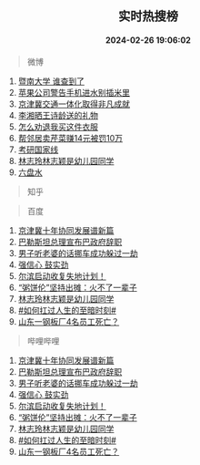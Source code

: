 <div align="center"><h2>实时热搜榜</h2><h4>2024-02-26 19:06:02</h4></div>

> 微博  

1. [暨南大学 谁查到了](https://s.weibo.com/weibo?q=%E6%9A%A8%E5%8D%97%E5%A4%A7%E5%AD%A6%20%E8%B0%81%E6%9F%A5%E5%88%B0%E4%BA%86&t=31&band_rank=1&Refer=top)<br />
2. [苹果公司警告手机进水别插米里](https://s.weibo.com/weibo?q=%23%E8%8B%B9%E6%9E%9C%E5%85%AC%E5%8F%B8%E8%AD%A6%E5%91%8A%E6%89%8B%E6%9C%BA%E8%BF%9B%E6%B0%B4%E5%88%AB%E6%8F%92%E7%B1%B3%E9%87%8C%23&t=31&band_rank=2&Refer=top)<br />
3. [京津冀交通一体化取得非凡成就](https://s.weibo.com/weibo?q=%23%E4%BA%AC%E6%B4%A5%E5%86%80%E4%BA%A4%E9%80%9A%E4%B8%80%E4%BD%93%E5%8C%96%E5%8F%96%E5%BE%97%E9%9D%9E%E5%87%A1%E6%88%90%E5%B0%B1%23&t=31&band_rank=3&Refer=top)<br />
4. [李湘晒王诗龄送的礼物](https://s.weibo.com/weibo?q=%23%E6%9D%8E%E6%B9%98%E6%99%92%E7%8E%8B%E8%AF%97%E9%BE%84%E9%80%81%E7%9A%84%E7%A4%BC%E7%89%A9%23&t=31&band_rank=4&Refer=top)<br />
5. [怎么劝退我买这件衣服](https://s.weibo.com/weibo?q=%E6%80%8E%E4%B9%88%E5%8A%9D%E9%80%80%E6%88%91%E4%B9%B0%E8%BF%99%E4%BB%B6%E8%A1%A3%E6%9C%8D&t=31&band_rank=5&Refer=top)<br />
6. [帮邻居卖芹菜赚14元被罚10万](https://s.weibo.com/weibo?q=%23%E5%B8%AE%E9%82%BB%E5%B1%85%E5%8D%96%E8%8A%B9%E8%8F%9C%E8%B5%9A14%E5%85%83%E8%A2%AB%E7%BD%9A10%E4%B8%87%23&t=31&band_rank=6&Refer=top)<br />
7. [考研国家线](https://s.weibo.com/weibo?q=%E8%80%83%E7%A0%94%E5%9B%BD%E5%AE%B6%E7%BA%BF&t=31&band_rank=7&Refer=top)<br />
8. [林志玲林志颖是幼儿园同学](https://s.weibo.com/weibo?q=%23%E6%9E%97%E5%BF%97%E7%8E%B2%E6%9E%97%E5%BF%97%E9%A2%96%E6%98%AF%E5%B9%BC%E5%84%BF%E5%9B%AD%E5%90%8C%E5%AD%A6%23&t=31&band_rank=8&Refer=top)<br />
9. [六盘水](https://s.weibo.com/weibo?q=%E5%85%AD%E7%9B%98%E6%B0%B4&t=31&band_rank=9&Refer=top)<br />

> 知乎  


> 百度  

1. [京津冀十年协同发展谱新篇](https://www.baidu.com/s?wd=%E4%BA%AC%E6%B4%A5%E5%86%80%E5%8D%81%E5%B9%B4%E5%8D%8F%E5%90%8C%E5%8F%91%E5%B1%95%E8%B0%B1%E6%96%B0%E7%AF%87&sa=fyb_news&rsv_dl=fyb_news)<br />
2. [巴勒斯坦总理宣布巴政府辞职](https://www.baidu.com/s?wd=%E5%B7%B4%E5%8B%92%E6%96%AF%E5%9D%A6%E6%80%BB%E7%90%86%E5%AE%A3%E5%B8%83%E5%B7%B4%E6%94%BF%E5%BA%9C%E8%BE%9E%E8%81%8C&sa=fyb_news&rsv_dl=fyb_news)<br />
3. [男子听老婆的话挪车成功躲过一劫](https://www.baidu.com/s?wd=%E7%94%B7%E5%AD%90%E5%90%AC%E8%80%81%E5%A9%86%E7%9A%84%E8%AF%9D%E6%8C%AA%E8%BD%A6%E6%88%90%E5%8A%9F%E8%BA%B2%E8%BF%87%E4%B8%80%E5%8A%AB&sa=fyb_news&rsv_dl=fyb_news)<br />
4. [强信心 鼓实劲](https://www.baidu.com/s?wd=%E5%BC%BA%E4%BF%A1%E5%BF%83+%E9%BC%93%E5%AE%9E%E5%8A%B2&sa=fyb_news&rsv_dl=fyb_news)<br />
5. [尔滨启动收复失地计划！](https://www.baidu.com/s?wd=%E5%B0%94%E6%BB%A8%E5%90%AF%E5%8A%A8%E6%94%B6%E5%A4%8D%E5%A4%B1%E5%9C%B0%E8%AE%A1%E5%88%92%EF%BC%81&sa=fyb_news&rsv_dl=fyb_news)<br />
6. [“粥饼伦”坚持出摊：火不了一辈子](https://www.baidu.com/s?wd=%E2%80%9C%E7%B2%A5%E9%A5%BC%E4%BC%A6%E2%80%9D%E5%9D%9A%E6%8C%81%E5%87%BA%E6%91%8A%EF%BC%9A%E7%81%AB%E4%B8%8D%E4%BA%86%E4%B8%80%E8%BE%88%E5%AD%90&sa=fyb_news&rsv_dl=fyb_news)<br />
7. [林志玲林志颖是幼儿园同学](https://www.baidu.com/s?wd=%E6%9E%97%E5%BF%97%E7%8E%B2%E6%9E%97%E5%BF%97%E9%A2%96%E6%98%AF%E5%B9%BC%E5%84%BF%E5%9B%AD%E5%90%8C%E5%AD%A6&sa=fyb_news&rsv_dl=fyb_news)<br />
8. [#如何扛过人生的至暗时刻#](https://www.baidu.com/s?wd=%23%E5%A6%82%E4%BD%95%E6%89%9B%E8%BF%87%E4%BA%BA%E7%94%9F%E7%9A%84%E8%87%B3%E6%9A%97%E6%97%B6%E5%88%BB%23&sa=fyb_news&rsv_dl=fyb_news)<br />
9. [山东一钢板厂4名员工死亡？](https://www.baidu.com/s?wd=%E5%B1%B1%E4%B8%9C%E4%B8%80%E9%92%A2%E6%9D%BF%E5%8E%824%E5%90%8D%E5%91%98%E5%B7%A5%E6%AD%BB%E4%BA%A1%EF%BC%9F&sa=fyb_news&rsv_dl=fyb_news)<br />

> 哔哩哔哩  

1. [京津冀十年协同发展谱新篇](https://www.baidu.com/s?wd=%E4%BA%AC%E6%B4%A5%E5%86%80%E5%8D%81%E5%B9%B4%E5%8D%8F%E5%90%8C%E5%8F%91%E5%B1%95%E8%B0%B1%E6%96%B0%E7%AF%87&sa=fyb_news&rsv_dl=fyb_news)<br />
2. [巴勒斯坦总理宣布巴政府辞职](https://www.baidu.com/s?wd=%E5%B7%B4%E5%8B%92%E6%96%AF%E5%9D%A6%E6%80%BB%E7%90%86%E5%AE%A3%E5%B8%83%E5%B7%B4%E6%94%BF%E5%BA%9C%E8%BE%9E%E8%81%8C&sa=fyb_news&rsv_dl=fyb_news)<br />
3. [男子听老婆的话挪车成功躲过一劫](https://www.baidu.com/s?wd=%E7%94%B7%E5%AD%90%E5%90%AC%E8%80%81%E5%A9%86%E7%9A%84%E8%AF%9D%E6%8C%AA%E8%BD%A6%E6%88%90%E5%8A%9F%E8%BA%B2%E8%BF%87%E4%B8%80%E5%8A%AB&sa=fyb_news&rsv_dl=fyb_news)<br />
4. [强信心 鼓实劲](https://www.baidu.com/s?wd=%E5%BC%BA%E4%BF%A1%E5%BF%83+%E9%BC%93%E5%AE%9E%E5%8A%B2&sa=fyb_news&rsv_dl=fyb_news)<br />
5. [尔滨启动收复失地计划！](https://www.baidu.com/s?wd=%E5%B0%94%E6%BB%A8%E5%90%AF%E5%8A%A8%E6%94%B6%E5%A4%8D%E5%A4%B1%E5%9C%B0%E8%AE%A1%E5%88%92%EF%BC%81&sa=fyb_news&rsv_dl=fyb_news)<br />
6. [“粥饼伦”坚持出摊：火不了一辈子](https://www.baidu.com/s?wd=%E2%80%9C%E7%B2%A5%E9%A5%BC%E4%BC%A6%E2%80%9D%E5%9D%9A%E6%8C%81%E5%87%BA%E6%91%8A%EF%BC%9A%E7%81%AB%E4%B8%8D%E4%BA%86%E4%B8%80%E8%BE%88%E5%AD%90&sa=fyb_news&rsv_dl=fyb_news)<br />
7. [林志玲林志颖是幼儿园同学](https://www.baidu.com/s?wd=%E6%9E%97%E5%BF%97%E7%8E%B2%E6%9E%97%E5%BF%97%E9%A2%96%E6%98%AF%E5%B9%BC%E5%84%BF%E5%9B%AD%E5%90%8C%E5%AD%A6&sa=fyb_news&rsv_dl=fyb_news)<br />
8. [#如何扛过人生的至暗时刻#](https://www.baidu.com/s?wd=%23%E5%A6%82%E4%BD%95%E6%89%9B%E8%BF%87%E4%BA%BA%E7%94%9F%E7%9A%84%E8%87%B3%E6%9A%97%E6%97%B6%E5%88%BB%23&sa=fyb_news&rsv_dl=fyb_news)<br />
9. [山东一钢板厂4名员工死亡？](https://www.baidu.com/s?wd=%E5%B1%B1%E4%B8%9C%E4%B8%80%E9%92%A2%E6%9D%BF%E5%8E%824%E5%90%8D%E5%91%98%E5%B7%A5%E6%AD%BB%E4%BA%A1%EF%BC%9F&sa=fyb_news&rsv_dl=fyb_news)<br />
